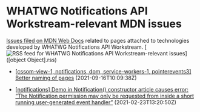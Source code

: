 # WHATWG Notifications API Workstream-relevant MDN issues

[Issues filed on MDN Web Docs](https://github.com/mdn/content/issues) related to pages attached to technologies developed by WHATWG Notifications API Workstream. [![RSS feed for WHATWG Notifications API Workstream-relevant issues](https://www.w3.org/QA/2007/04/feed_icon)]([object Object].rss)

* [[cssom-view-1, notifications, dom, service-workers-1, pointerevents3] Better naming of pages](https://github.com/mdn/content/issues/8977) (2021-09-16T10:09:38Z)
  
* [[notifications] Demo in Notification() constructor article causes error: “The Notification permission may only be requested from inside a short running user-generated event handler”](https://github.com/mdn/content/issues/2615) (2021-02-23T13:20:50Z)
  

